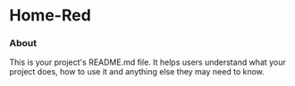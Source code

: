 Home-Red
========

### About

This is your project's README.md file. It helps users understand what your
project does, how to use it and anything else they may need to know.